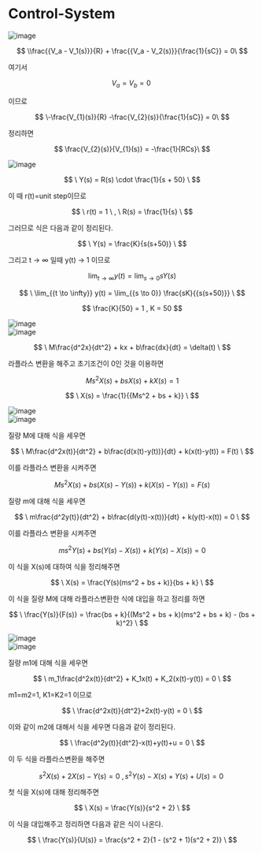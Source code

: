 # Control-System  

![image](https://github.com/kangjunhyeong/Control-System/assets/144297425/91330f69-fd4c-45f6-a0ad-4c7e6758de5f)  

$$
\\frac{{V_a - V_1(s)}}{R} + \frac{{V_a - V_2(s)}}{\frac{1}{sC}} = 0\
$$

여기서 
 
$$
V_a = V_b = 0\
$$

이므로

$$
\-\frac{V_{1}(s)}{R}  -\frac{V_{2}(s)}{\frac{1}{sC}} = 0\
$$

정리하면  

$$
\frac{V_{2}(s)}{V_{1}(s)} = -\frac{1}{RCs}\
$$

![image](https://github.com/kangjunhyeong/Control-System/assets/144297425/3f5d6808-7034-4a8f-a820-fc501004331a)  

$$
\ Y(s) = R(s) \cdot \frac{1}{s + 50} \
$$

이 때 r(t)=unit step이므로  

$$
\ r(t) = 1 \ , \ R(s) = \frac{1}{s} \
$$  

그러므로 식은 다음과 같이 정리된다.  

$$
\ Y(s) = \frac{K}{s(s+50)} \
$$

그리고 t → ∞ 일때 y(t) → 1 이므로

$$
\ \lim_{{t \to \infty}} y(t) = \lim_{{s \to 0}} sY(s) \
$$

$$
\ \lim_{{t \to \infty}} y(t) = \lim_{{s \to 0}} \frac{sK}{{s(s+50)}} \
$$

$$
 \frac{K}{50} = 1 , K = 50
$$  

![image](https://github.com/kangjunhyeong/Control-System/assets/144297425/3c6eb060-c2f8-488d-a985-48e1892386f9)  
![image](https://github.com/kangjunhyeong/Control-System/assets/144297425/3395feda-b0c5-422b-a0c3-8aacde33aeca)  

$$
\ M\frac{d^2x}{dt^2} + kx + b\frac{dx}{dt} = \delta(t) \
$$  

라플라스 변환을 해주고 초기조건이 0인 것을 이용하면  

$$
\ Ms^2X(s) + bsX(s) + kX(s) = 1 \
$$

$$
\ X(s) = \frac{1}{{Ms^2 + bs + k}} \
$$  

![image](https://github.com/kangjunhyeong/Control-System/assets/144297425/f01c3a61-b94c-4f24-a50a-2ba5be5c1d11)  
![image](https://github.com/kangjunhyeong/Control-System/assets/144297425/bb947e48-c9fa-4d9e-8c16-ce20cc65bbeb)  

질량 M에 대해 식을 세우면

$$
\ M\frac{d^2x(t)}{dt^2} + b\frac{d(x(t)-y(t))}{dt} + k(x(t)-y(t)) = F(t) \
$$

이를 라플라스 변환을 시켜주면  

$$
\ Ms^2X(s) + bs(X(s)-Y(s)) + k(X(s)-Y(s)) = F(s) \
$$

질량 m에 대해 식을 세우면  

$$
\ m\frac{d^2y(t)}{dt^2} + b\frac{d(y(t)-x(t))}{dt} + k(y(t)-x(t)) = 0 \
$$

이를 라플라스 변환을 시켜주면  

$$
\ ms^2Y(s) + bs(Y(s)-X(s)) + k(Y(s)-X(s)) = 0 \
$$  

이 식을 X(s)에 대하여 식을 정리해주면  

$$
\ X(s) = \frac{Y(s)(ms^2 + bs + k)}{bs + k} \
$$

이 식을 질량 M에 대해 라플라스변환한 식에 대입을 하고 정리를 하면  

$$
\ \frac{Y(s)}{F(s)} = \frac{bs + k}{(Ms^2 + bs + k)(ms^2 + bs + k) - (bs + k)^2} \
$$

![image](https://github.com/kangjunhyeong/Control-System/assets/144297425/8331d875-c7a2-4355-9dd4-b52a79d31e3a)  
![image](https://github.com/kangjunhyeong/Control-System/assets/144297425/dde4efa0-2157-440d-b486-11b293d8942e)  

질량 m1에 대해 식을 세우면  

$$
\ m_1\frac{d^2x(t)}{dt^2} + K_1x(t) + K_2(x(t)-y(t)) = 0 \
$$  

m1=m2=1, K1=K2=1 이므로  

$$
\ \frac{d^2x(t)}{dt^2}+2x(t)-y(t) = 0 \
$$

이와 같이 m2에 대해서 식을 세우면 다음과 같이 정리된다.  

$$
\ \frac{d^2y(t)}{dt^2}-x(t)+y(t)+u = 0 \
$$

이 두 식을 라플라스변환을 해주면  

$$
s^2X(s) + 2X(s) - Y(s) = 0\ , s^2Y(s) - X(s) + Y(s) + U(s) = 0\
$$  

첫 식을 X(s)에 대해 정리해주면  

$$
\ X(s) = \frac{Y(s)}{s^2 + 2} \
$$  

이 식을 대입해주고 정리하면 다음과 같은 식이 나온다.  

$$
\ \frac{Y(s)}{U(s)} = \frac{s^2 + 2}{1 - (s^2 + 1)(s^2 + 2)} \
$$
